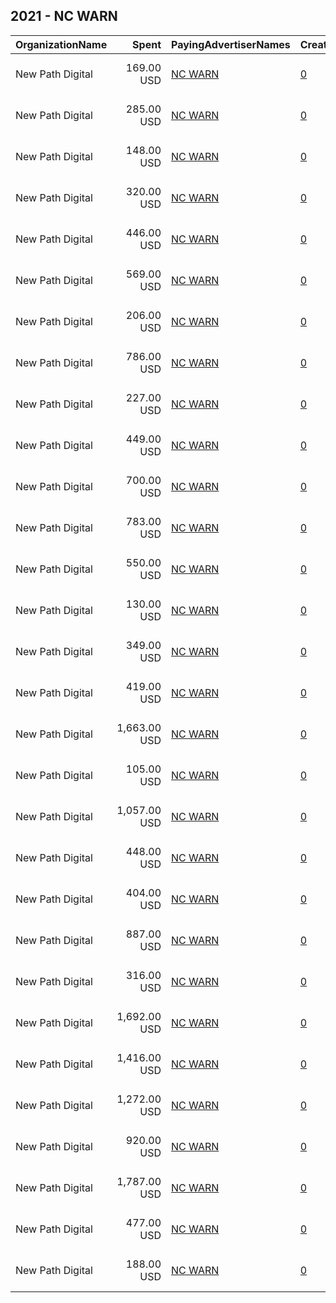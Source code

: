## 2021 - NC WARN 
|OrganizationName|Spent|PayingAdvertiserNames|CreativeUrls|Impressions|Genders|AgeBrackets|CountryCodes|BillingAddresses|CandidateBallotInformation|
|:---|---:|:---|:---|---:|:---|:---|:---|:---|:---|
|New Path Digital|169.00 USD|[NC WARN](2021/NC_WARN.md)|[0](https://www.snap.com/political-ads/asset/1a76743af62a8ca7e016d37e73a20f057eec561dfbd763df6a0ddb2ed69fb209?mediaType=mp4)|45,902||18+|united states|"113 Gatewood Ave.,High Point,27262,US"|NC Climate Emergency|
|New Path Digital|285.00 USD|[NC WARN](2021/NC_WARN.md)|[0](https://www.snap.com/political-ads/asset/774e8c800ede29e2f0ee09a4bf1930d480329e967cbfc52c2eda603a181310cd?mediaType=mp4)|97,728||18+|united states|"113 Gatewood Ave.,High Point,27262,US"|NC Climate Emergency|
|New Path Digital|148.00 USD|[NC WARN](2021/NC_WARN.md)|[0](https://www.snap.com/political-ads/asset/1a76743af62a8ca7e016d37e73a20f057eec561dfbd763df6a0ddb2ed69fb209?mediaType=mp4)|39,311||18+|united states|"113 Gatewood Ave.,High Point,27262,US"|NC Climate Emergency|
|New Path Digital|320.00 USD|[NC WARN](2021/NC_WARN.md)|[0](https://www.snap.com/political-ads/asset/2e87b8915b47f50de3bd1339b396022ad260e6b3cd7f4fa3bf35a35e801c9ddc?mediaType=mp4)|90,088||18+|united states|"113 Gatewood Ave.,High Point,27262,US"|NC Climate Emergency|
|New Path Digital|446.00 USD|[NC WARN](2021/NC_WARN.md)|[0](https://www.snap.com/political-ads/asset/1a76743af62a8ca7e016d37e73a20f057eec561dfbd763df6a0ddb2ed69fb209?mediaType=mp4)|122,692||18+|united states|"113 Gatewood Ave.,High Point,27262,US"|NC Climate Emergency|
|New Path Digital|569.00 USD|[NC WARN](2021/NC_WARN.md)|[0](https://www.snap.com/political-ads/asset/1a76743af62a8ca7e016d37e73a20f057eec561dfbd763df6a0ddb2ed69fb209?mediaType=mp4)|144,931||18+|united states|"113 Gatewood Ave.,High Point,27262,US"|NC Climate Emergency|
|New Path Digital|206.00 USD|[NC WARN](2021/NC_WARN.md)|[0](https://www.snap.com/political-ads/asset/1a76743af62a8ca7e016d37e73a20f057eec561dfbd763df6a0ddb2ed69fb209?mediaType=mp4)|62,205||18+|united states|"113 Gatewood Ave.,High Point,27262,US"|NC Climate Emergency|
|New Path Digital|786.00 USD|[NC WARN](2021/NC_WARN.md)|[0](https://www.snap.com/political-ads/asset/1a76743af62a8ca7e016d37e73a20f057eec561dfbd763df6a0ddb2ed69fb209?mediaType=mp4)|214,310||18+|united states|"113 Gatewood Ave.,High Point,27262,US"|NC Climate Emergency|
|New Path Digital|227.00 USD|[NC WARN](2021/NC_WARN.md)|[0](https://www.snap.com/political-ads/asset/6a7ae9e34fd05f8a06b06c32167775e2dddb50219ab1e4bbcdbfddf73b31840d?mediaType=mp4)|66,121||18+|united states|"113 Gatewood Ave.,High Point,27262,US"|NC Climate Emergency|
|New Path Digital|449.00 USD|[NC WARN](2021/NC_WARN.md)|[0](https://www.snap.com/political-ads/asset/774e8c800ede29e2f0ee09a4bf1930d480329e967cbfc52c2eda603a181310cd?mediaType=mp4)|139,995||18+|united states|"113 Gatewood Ave.,High Point,27262,US"|NC Climate Emergency|
|New Path Digital|700.00 USD|[NC WARN](2021/NC_WARN.md)|[0](https://www.snap.com/political-ads/asset/1a76743af62a8ca7e016d37e73a20f057eec561dfbd763df6a0ddb2ed69fb209?mediaType=mp4)|197,728||18+|united states|"113 Gatewood Ave.,High Point,27262,US"|NC Climate Emergency|
|New Path Digital|783.00 USD|[NC WARN](2021/NC_WARN.md)|[0](https://www.snap.com/political-ads/asset/6a7ae9e34fd05f8a06b06c32167775e2dddb50219ab1e4bbcdbfddf73b31840d?mediaType=mp4)|188,696||18+|united states|"113 Gatewood Ave.,High Point,27262,US"|NC Climate Emergency|
|New Path Digital|550.00 USD|[NC WARN](2021/NC_WARN.md)|[0](https://www.snap.com/political-ads/asset/1a76743af62a8ca7e016d37e73a20f057eec561dfbd763df6a0ddb2ed69fb209?mediaType=mp4)|137,119||18+|united states|"113 Gatewood Ave.,High Point,27262,US"|NC Climate Emergency|
|New Path Digital|130.00 USD|[NC WARN](2021/NC_WARN.md)|[0](https://www.snap.com/political-ads/asset/1a76743af62a8ca7e016d37e73a20f057eec561dfbd763df6a0ddb2ed69fb209?mediaType=mp4)|43,073||18+|united states|"113 Gatewood Ave.,High Point,27262,US"|NC Climate Emergency|
|New Path Digital|349.00 USD|[NC WARN](2021/NC_WARN.md)|[0](https://www.snap.com/political-ads/asset/1a76743af62a8ca7e016d37e73a20f057eec561dfbd763df6a0ddb2ed69fb209?mediaType=mp4)|88,568||18+|united states|"113 Gatewood Ave.,High Point,27262,US"|NC Climate Emergency|
|New Path Digital|419.00 USD|[NC WARN](2021/NC_WARN.md)|[0](https://www.snap.com/political-ads/asset/2e87b8915b47f50de3bd1339b396022ad260e6b3cd7f4fa3bf35a35e801c9ddc?mediaType=mp4)|113,628||18+|united states|"113 Gatewood Ave.,High Point,27262,US"|NC Climate Emergency|
|New Path Digital|1,663.00 USD|[NC WARN](2021/NC_WARN.md)|[0](https://www.snap.com/political-ads/asset/774e8c800ede29e2f0ee09a4bf1930d480329e967cbfc52c2eda603a181310cd?mediaType=mp4)|462,463||18+|united states|"113 Gatewood Ave.,High Point,27262,US"|NC Climate Emergency|
|New Path Digital|105.00 USD|[NC WARN](2021/NC_WARN.md)|[0](https://www.snap.com/political-ads/asset/1a76743af62a8ca7e016d37e73a20f057eec561dfbd763df6a0ddb2ed69fb209?mediaType=mp4)|31,309||18+|united states|"113 Gatewood Ave.,High Point,27262,US"|NC Climate Emergency|
|New Path Digital|1,057.00 USD|[NC WARN](2021/NC_WARN.md)|[0](https://www.snap.com/political-ads/asset/6a7ae9e34fd05f8a06b06c32167775e2dddb50219ab1e4bbcdbfddf73b31840d?mediaType=mp4)|261,809||18+|united states|"113 Gatewood Ave.,High Point,27262,US"|NC Climate Emergency|
|New Path Digital|448.00 USD|[NC WARN](2021/NC_WARN.md)|[0](https://www.snap.com/political-ads/asset/6a7ae9e34fd05f8a06b06c32167775e2dddb50219ab1e4bbcdbfddf73b31840d?mediaType=mp4)|115,343||18+|united states|"113 Gatewood Ave.,High Point,27262,US"|NC Climate Emergency|
|New Path Digital|404.00 USD|[NC WARN](2021/NC_WARN.md)|[0](https://www.snap.com/political-ads/asset/774e8c800ede29e2f0ee09a4bf1930d480329e967cbfc52c2eda603a181310cd?mediaType=mp4)|116,184||18+|united states|"113 Gatewood Ave.,High Point,27262,US"|NC Climate Emergency|
|New Path Digital|887.00 USD|[NC WARN](2021/NC_WARN.md)|[0](https://www.snap.com/political-ads/asset/774e8c800ede29e2f0ee09a4bf1930d480329e967cbfc52c2eda603a181310cd?mediaType=mp4)|247,585||18+|united states|"113 Gatewood Ave.,High Point,27262,US"|NC Climate Emergency|
|New Path Digital|316.00 USD|[NC WARN](2021/NC_WARN.md)|[0](https://www.snap.com/political-ads/asset/2e87b8915b47f50de3bd1339b396022ad260e6b3cd7f4fa3bf35a35e801c9ddc?mediaType=mp4)|80,469||18+|united states|"113 Gatewood Ave.,High Point,27262,US"|NC Climate Emergency|
|New Path Digital|1,692.00 USD|[NC WARN](2021/NC_WARN.md)|[0](https://www.snap.com/political-ads/asset/2e87b8915b47f50de3bd1339b396022ad260e6b3cd7f4fa3bf35a35e801c9ddc?mediaType=mp4)|384,245||18+|united states|"113 Gatewood Ave.,High Point,27262,US"|NC Climate Emergency|
|New Path Digital|1,416.00 USD|[NC WARN](2021/NC_WARN.md)|[0](https://www.snap.com/political-ads/asset/774e8c800ede29e2f0ee09a4bf1930d480329e967cbfc52c2eda603a181310cd?mediaType=mp4)|415,078||18+|united states|"113 Gatewood Ave.,High Point,27262,US"|NC Climate Emergency|
|New Path Digital|1,272.00 USD|[NC WARN](2021/NC_WARN.md)|[0](https://www.snap.com/political-ads/asset/6a7ae9e34fd05f8a06b06c32167775e2dddb50219ab1e4bbcdbfddf73b31840d?mediaType=mp4)|288,989||18+|united states|"113 Gatewood Ave.,High Point,27262,US"|NC Climate Emergency|
|New Path Digital|920.00 USD|[NC WARN](2021/NC_WARN.md)|[0](https://www.snap.com/political-ads/asset/2e87b8915b47f50de3bd1339b396022ad260e6b3cd7f4fa3bf35a35e801c9ddc?mediaType=mp4)|207,603||18+|united states|"113 Gatewood Ave.,High Point,27262,US"|NC Climate Emergency|
|New Path Digital|1,787.00 USD|[NC WARN](2021/NC_WARN.md)|[0](https://www.snap.com/political-ads/asset/2e87b8915b47f50de3bd1339b396022ad260e6b3cd7f4fa3bf35a35e801c9ddc?mediaType=mp4)|404,247||18+|united states|"113 Gatewood Ave.,High Point,27262,US"|NC Climate Emergency|
|New Path Digital|477.00 USD|[NC WARN](2021/NC_WARN.md)|[0](https://www.snap.com/political-ads/asset/6a7ae9e34fd05f8a06b06c32167775e2dddb50219ab1e4bbcdbfddf73b31840d?mediaType=mp4)|116,184||18+|united states|"113 Gatewood Ave.,High Point,27262,US"|NC Climate Emergency|
|New Path Digital|188.00 USD|[NC WARN](2021/NC_WARN.md)|[0](https://www.snap.com/political-ads/asset/1a76743af62a8ca7e016d37e73a20f057eec561dfbd763df6a0ddb2ed69fb209?mediaType=mp4)|55,518||18+|united states|"113 Gatewood Ave.,High Point,27262,US"|NC Climate Emergency|

